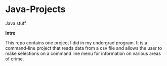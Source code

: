 # Java-Projects
Java stuff

**Intro**

This repo contains one project I did in my undergrad program. It is a command-line project that reads data from a csv file and allows the user to make selections on a command line menu for information on various areas of crime.
